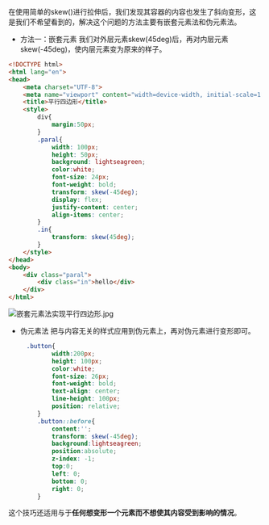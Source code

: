 在使用简单的skew()进行拉伸后，我们发现其容器的内容也发生了斜向变形，这是我们不希望看到的，解决这个问题的方法主要有嵌套元素法和伪元素法。
+ 方法一：嵌套元素
我们对外层元素skew(45deg)后，再对内层元素skew(-45deg)，使内层元素变为原来的样子。
````html
<!DOCTYPE html>
<html lang="en">
<head>
    <meta charset="UTF-8">
    <meta name="viewport" content="width=device-width, initial-scale=1.0">
    <title>平行四边形</title>
    <style>
        div{
            margin:50px;
        }
        .paral{
            width: 100px;
            height: 50px;
            background: lightseagreen;
            color:white;
            font-size: 24px;
            font-weight: bold;
            transform: skew(-45deg);
            display: flex;
            justify-content: center;
            align-items: center;
        }
        .in{
            transform: skew(45deg);
        }
    </style>
</head>
<body>
    <div class="paral">
        <div class="in">hello</div>
    </div>
</html>
````
![嵌套元素法实现平行四边形.jpg](https://upload-images.jianshu.io/upload_images/13613564-8c54f80c01296c50.jpg?imageMogr2/auto-orient/strip%7CimageView2/2/w/1240)
+ 伪元素法
把与内容无关的样式应用到伪元素上，再对伪元素进行变形即可。
````css
     .button{
            width:200px;
            height: 100px;
            color:white;
            font-size: 26px;
            font-weight: bold;
            text-align: center;
            line-height: 100px;
            position: relative;
        }
        .button::before{
            content:'';
            transform: skew(-45deg);
            background:lightseagreen;
            position:absolute;
            z-index: -1;
            top:0;
            left: 0;
            bottom: 0;
            right: 0;
        }
````
这个技巧还适用与于**任何想变形一个元素而不想使其内容受到影响的情况**。
